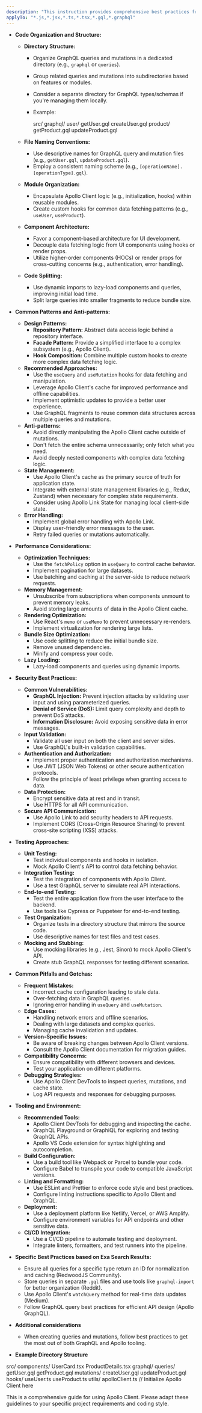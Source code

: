 ```yaml
---
description: "This instruction provides comprehensive best practices for using Apollo Client in your projects, covering code organization, performance, security, testing, and common pitfalls. It aims to guide developers in building robust and maintainable GraphQL-powered applications."
applyTo: "*.js,*.jsx,*.ts,*.tsx,*.gql,*.graphql"
---
```

- **Code Organization and Structure:**
  - **Directory Structure:**
    - Organize GraphQL queries and mutations in a dedicated directory (e.g., `graphql` or `queries`).
    - Group related queries and mutations into subdirectories based on features or modules.
    - Consider a separate directory for GraphQL types/schemas if you're managing them locally.
    - Example:
      
      src/
        graphql/
          user/
            getUser.gql
            createUser.gql
          product/
            getProduct.gql
            updateProduct.gql
      
  - **File Naming Conventions:**
    - Use descriptive names for GraphQL query and mutation files (e.g., `getUser.gql`, `updateProduct.gql`).
    - Employ a consistent naming scheme (e.g., `[operationName].[operationType].gql`).
  - **Module Organization:**
    - Encapsulate Apollo Client logic (e.g., initialization, hooks) within reusable modules.
    - Create custom hooks for common data fetching patterns (e.g., `useUser`, `useProduct`).
  - **Component Architecture:**
    - Favor a component-based architecture for UI development.
    - Decouple data fetching logic from UI components using hooks or render props.
    - Utilize higher-order components (HOCs) or render props for cross-cutting concerns (e.g., authentication, error handling).
  - **Code Splitting:**
    - Use dynamic imports to lazy-load components and queries, improving initial load time.
    - Split large queries into smaller fragments to reduce bundle size.

- **Common Patterns and Anti-patterns:**
  - **Design Patterns:**
    - **Repository Pattern:** Abstract data access logic behind a repository interface.
    - **Facade Pattern:** Provide a simplified interface to a complex subsystem (e.g., Apollo Client).
    - **Hook Composition:** Combine multiple custom hooks to create more complex data fetching logic.
  - **Recommended Approaches:**
    - Use the `useQuery` and `useMutation` hooks for data fetching and manipulation.
    - Leverage Apollo Client's cache for improved performance and offline capabilities.
    - Implement optimistic updates to provide a better user experience.
    - Use GraphQL fragments to reuse common data structures across multiple queries and mutations.
  - **Anti-patterns:**
    - Avoid directly manipulating the Apollo Client cache outside of mutations.
    - Don't fetch the entire schema unnecessarily; only fetch what you need.
    - Avoid deeply nested components with complex data fetching logic.
  - **State Management:**
    - Use Apollo Client's cache as the primary source of truth for application state.
    - Integrate with external state management libraries (e.g., Redux, Zustand) when necessary for complex state requirements.
    - Consider using Apollo Link State for managing local client-side state.
  - **Error Handling:**
    - Implement global error handling with Apollo Link.
    - Display user-friendly error messages to the user.
    - Retry failed queries or mutations automatically.

- **Performance Considerations:**
  - **Optimization Techniques:**
    - Use the `fetchPolicy` option in `useQuery` to control cache behavior.
    - Implement pagination for large datasets.
    - Use batching and caching at the server-side to reduce network requests.
  - **Memory Management:**
    - Unsubscribe from subscriptions when components unmount to prevent memory leaks.
    - Avoid storing large amounts of data in the Apollo Client cache.
  - **Rendering Optimization:**
    - Use React's `memo` or `useMemo` to prevent unnecessary re-renders.
    - Implement virtualization for rendering large lists.
  - **Bundle Size Optimization:**
    - Use code splitting to reduce the initial bundle size.
    - Remove unused dependencies.
    - Minify and compress your code.
  - **Lazy Loading:**
    - Lazy-load components and queries using dynamic imports.

- **Security Best Practices:**
  - **Common Vulnerabilities:**
    - **GraphQL Injection:** Prevent injection attacks by validating user input and using parameterized queries.
    - **Denial of Service (DoS):** Limit query complexity and depth to prevent DoS attacks.
    - **Information Disclosure:** Avoid exposing sensitive data in error messages.
  - **Input Validation:**
    - Validate all user input on both the client and server sides.
    - Use GraphQL's built-in validation capabilities.
  - **Authentication and Authorization:**
    - Implement proper authentication and authorization mechanisms.
    - Use JWT (JSON Web Tokens) or other secure authentication protocols.
    - Follow the principle of least privilege when granting access to data.
  - **Data Protection:**
    - Encrypt sensitive data at rest and in transit.
    - Use HTTPS for all API communication.
  - **Secure API Communication:**
    - Use Apollo Link to add security headers to API requests.
    - Implement CORS (Cross-Origin Resource Sharing) to prevent cross-site scripting (XSS) attacks.

- **Testing Approaches:**
  - **Unit Testing:**
    - Test individual components and hooks in isolation.
    - Mock Apollo Client's API to control data fetching behavior.
  - **Integration Testing:**
    - Test the integration of components with Apollo Client.
    - Use a test GraphQL server to simulate real API interactions.
  - **End-to-end Testing:**
    - Test the entire application flow from the user interface to the backend.
    - Use tools like Cypress or Puppeteer for end-to-end testing.
  - **Test Organization:**
    - Organize tests in a directory structure that mirrors the source code.
    - Use descriptive names for test files and test cases.
  - **Mocking and Stubbing:**
    - Use mocking libraries (e.g., Jest, Sinon) to mock Apollo Client's API.
    - Create stub GraphQL responses for testing different scenarios.

- **Common Pitfalls and Gotchas:**
  - **Frequent Mistakes:**
    - Incorrect cache configuration leading to stale data.
    - Over-fetching data in GraphQL queries.
    - Ignoring error handling in `useQuery` and `useMutation`.
  - **Edge Cases:**
    - Handling network errors and offline scenarios.
    - Dealing with large datasets and complex queries.
    - Managing cache invalidation and updates.
  - **Version-Specific Issues:**
    - Be aware of breaking changes between Apollo Client versions.
    - Consult the Apollo Client documentation for migration guides.
  - **Compatibility Concerns:**
    - Ensure compatibility with different browsers and devices.
    - Test your application on different platforms.
  - **Debugging Strategies:**
    - Use Apollo Client DevTools to inspect queries, mutations, and cache state.
    - Log API requests and responses for debugging purposes.

- **Tooling and Environment:**
  - **Recommended Tools:**
    - Apollo Client DevTools for debugging and inspecting the cache.
    - GraphQL Playground or GraphiQL for exploring and testing GraphQL APIs.
    - Apollo VS Code extension for syntax highlighting and autocompletion.
  - **Build Configuration:**
    - Use a build tool like Webpack or Parcel to bundle your code.
    - Configure Babel to transpile your code to compatible JavaScript versions.
  - **Linting and Formatting:**
    - Use ESLint and Prettier to enforce code style and best practices.
    - Configure linting instructions specific to Apollo Client and GraphQL.
  - **Deployment:**
    - Use a deployment platform like Netlify, Vercel, or AWS Amplify.
    - Configure environment variables for API endpoints and other sensitive data.
  - **CI/CD Integration:**
    - Use a CI/CD pipeline to automate testing and deployment.
    - Integrate linters, formatters, and test runners into the pipeline.

- **Specific Best Practices based on Exa Search Results:**
  - Ensure all queries for a specific type return an ID for normalization and caching (RedwoodJS Community).
  - Store queries in separate `.gql` files and use tools like `graphql-import` for better organization (Reddit).
  - Use Apollo Client's `watchQuery` method for real-time data updates (Medium).
  - Follow GraphQL query best practices for efficient API design (Apollo GraphQL).

- **Additional considerations**
  - When creating queries and mutations, follow best practices to get the most out of both GraphQL and Apollo tooling.

- **Example Directory Structure**

src/
  components/
    UserCard.tsx
    ProductDetails.tsx
  graphql/
    queries/
      getUser.gql
      getProduct.gql
    mutations/
      createUser.gql
      updateProduct.gql
  hooks/
    useUser.ts
    useProduct.ts
  utils/
    apolloClient.ts // Initialize Apollo Client here


This is a comprehensive guide for using Apollo Client. Please adapt these guidelines to your specific project requirements and coding style.